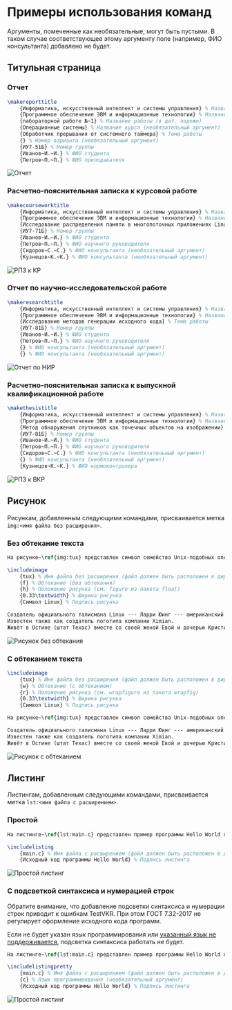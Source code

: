# Примеры использования команд

Аргументы, помеченные как необязательные, могут быть пустыми. В таком случае соответствующее этому аргументу поле (например, ФИО консультанта) добавлено не будет.

## Титульная страница

### Отчет
```latex
\makereporttitle
    {Информатика, искусственный интеллект и системы управления} % Название факультета
    {Программное обеспечение ЭВМ и информационные технологии} % Название кафедры
    {лабораторной работе №~1} % Название работы (в дат. падеже)
    {Операционные системы} % Название курса (необязательный аргумент)
    {Обработчик прерывания от системного таймера} % Тема работы
    {} % Номер варианта (необязательный аргумент)
    {ИУ7-51Б} % Номер группы
    {Иванов~И.~И.} % ФИО студента
    {Петров~П.~П.} % ФИО преподавателя
```
![Отчет](examples/reporttitle.png)

### Расчетно-пояснительная записка к курсовой работе
```latex
\makecourseworktitle
    {Информатика, искусственный интеллект и системы управления} % Название факультета
    {Программное обеспечение ЭВМ и информационные технологии} % Название кафедры
    {Исследование распределения памяти в многопоточных приложениях Linux} % Тема работы
    {ИУ7-71Б} % Номер группы
    {Иванов~И.~И.} % ФИО студента
    {Петров~П.~П.} % ФИО научного руководителя
    {Сидоров~С.~С.} % ФИО консультанта (необязательный аргумент)
    {Кузнецов~К.~К.} % ФИО консультанта (необязательный аргумент)
```
![РПЗ к КР](examples/courseworktitle.png)

### Отчет по научно-исследовательской работе
```latex
\makeresearchtitle
    {Информатика, искусственный интеллект и системы управления} % Название факультета
    {Программное обеспечение ЭВМ и информационные технологии} % Название кафедры
    {Исследование методов генерации исходного кода} % Тема работы
    {ИУ7-81Б} % Номер группы
    {Иванов~И.~И.} % ФИО студента
    {Петров~П.~П.} % ФИО научного руководителя
    {} % ФИО консультанта (необязательный аргумент)
    {} % ФИО консультанта (необязательный аргумент)
```
![Отчет по НИР](examples/researchtitle.png)

### Расчетно-пояснительная записка к выпускной квалификационной работе
```latex
\makethesistitle
    {Информатика, искусственный интеллект и системы управления} % Название факультета
    {Программное обеспечение ЭВМ и информационные технологии} % Название кафедры
    {Метод обнаружения спутников как точечных объектов на изображении} % Тема работы
    {ИУ7-81Б} % Номер группы
    {Иванов~И.~И.} % ФИО студента
    {Петров~П.~П.} % ФИО научного руководителя
    {Сидоров~С.~С.} % ФИО консультанта (необязательный аргумент)
    {} % ФИО консультанта (необязательный аргумент)
    {Кузнецов~К.~К.} % ФИО нормоконтролера
```
![РПЗ к ВКР](examples/thesistitle.png)

## Рисунок

Рисункам, добавленным следующими командами, присваивается метка `img:<имя файла без расширения>`.

### Без обтекание текста
```latex
На рисунке~\ref{img:tux} представлен символ семейства Unix-подобных операционных систем Linux.

\includeimage
    {tux} % Имя файла без расширения (файл должен быть расположен в директории inc/img/)
    {f} % Обтекание (без обтекания)
    {h} % Положение рисунка (см. figure из пакета float)
    {0.33\textwidth} % Ширина рисунка
    {Символ Linux} % Подпись рисунка

Cоздатель официального талисмана Linux --- Ларри Юинг --- американский программист и дизайнер.
Известен также как создатель логотипа компании Ximian.
Живёт в Остине (штат Техас) вместе со своей женой Евой и дочерью Кристи.
```
![Рисунок без обтекания](examples/imagefloat.png)

### С обтеканием текста
```latex
\includeimage
    {tux} % Имя файла без расширения (файл должен быть расположен в директории inc/img/)
    {w} % Обтекание (с обтеканием)
    {r} % Положение рисунка (см. wrapfigure из пакета wrapfig)
    {0.33\textwidth} % Ширина рисунка
    {Символ Linux} % Подпись рисунка

На рисунке~\ref{img:tux} представлен символ семейства Unix-подобных операционных систем Linux.

Cоздатель официального талисмана Linux --- Ларри Юинг --- американский программист и дизайнер.
Известен также как создатель логотипа компании Ximian.
Живёт в Остине (штат Техас) вместе со своей женой Евой и дочерью Кристи.
```
![Рисунок с обтеканием](examples/imagewrap.png)

## Листинг

Листингам, добавленным следующими командами, присваивается метка `lst:<имя файла с расширением>`.

### Простой
```latex
На листинге~\ref{lst:main.c} представлен пример программы Hello World на языке программирования C.

\includelisting
    {main.c} % Имя файла с расширением (файл должен быть расположен в директории inc/lst/)
    {Исходный код программы Hello World} % Подпись листинга
```
![Простой листинг](examples/listing.png)

### C подсветкой синтаксиса и нумерацией строк

Обратите внимание, что добавление подсветки синтаксиса и нумерации строк приводит к ошибкам TestVKR. При этом ГОСТ 7.32-2017 не регулирует оформление исходного кода программ.

Если не будет указан язык программирования или [указанный язык не поддерживается](https://en.wikibooks.org/wiki/LaTeX/Source_Code_Listings#Supported_languages), подсветка синтаксиса работать не будет.

```latex
На листинге~\ref{lst:main.c} представлен пример программы Hello World на языке программирования C.

\includelistingpretty
    {main.c} % Имя файла с расширением (файл должен быть расположен в директории inc/lst/)
    {c} % Язык программирования (необязательный аргумент)
    {Исходный код программы Hello World} % Подпись листинга
```
![Простой листинг](examples/listingpretty.png)